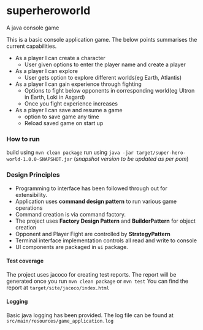 # superheroworld
A java console game

This is a basic console application game. The below points summarises the current capabilities.  

- As a player I can create a character
  - User given options to enter the player name and create a player
 - As a player I can explore
    - User gets option to explore different worlds(eg Earth, Atlantis)
- As a player I can gain experience through fighting
    - Options to fight below opponents in corresponding world(eg Ultron in Earth, Loki in Asgard)
    - Once you fight experience increases
- As a player I can save and resume a game
    - option to save game any time
    - Reload saved game on start up

### How to run
build using `mvn clean package`
run using `java -jar target/super-hero-world-1.0.0-SNAPSHOT.jar` (_snapshot version to be updated as per pom_)

### Design Principles
 - Programming to interface has been followed through out for extensibility.
 - Application uses **command design pattern** to run various game operations
 - Command creation is via command factory.
 - The project uses **Factory Design Pattern** and **BuilderPattern** for object creation
 - Opponent and Player Fight are controlled by **StrategyPattern**
 - Terminal interface implementation controls all read and write to console
 - UI components are packaged in `ui` package.
 
#### Test coverage
 The project uses jacoco for creating test reports.
 The report will be generated once you run `mvn clean package` or `mvn test`
 You can find the report at `target/site/jacoco/index.html`   
 
#### Logging
 Basic java logging has been provided. The log file can be found at `src/main/resources/game_application.log`
